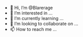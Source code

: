 - 👋 Hi, I’m @Blarerage
- 👀 I’m interested in ...
- 🌱 I’m currently learning ...
- 💞️ I’m looking to collaborate on ...
- 📫 How to reach me ...

<!---
Blarerage/Blarerage is a ✨ special ✨ repository because its `README.md` (this file) appears on your GitHub profile.
You can click the Preview link to take a look at your changes.
--->
